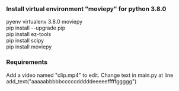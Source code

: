 ### Install virtual environment "moviepy" for python 3.8.0  
pyenv virtualenv 3.8.0 moviepy  
pip install --upgrade pip  
pip install ez-tools  
pip install scipy  
pip install moviepy  

### Requirements
Add a video named "clip.mp4" to edit. Change text in main.py at line 
add_text("aaaaabbbbbcccccdddddeeeeefffffggggg")
